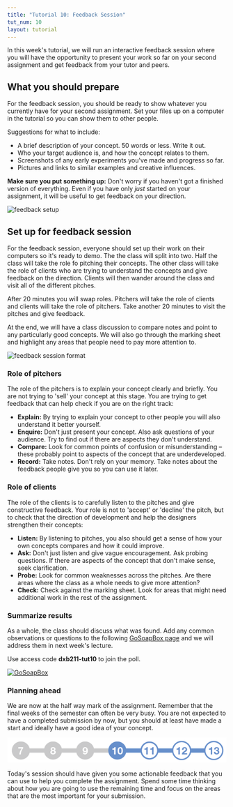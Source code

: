 ```yaml
---
title: "Tutorial 10: Feedback Session"
tut_num: 10
layout: tutorial
---
```


<p class="lead">
  In this week's tutorial, we will run an interactive feedback session where you
  will have the opportunity to present your work so far on your second
  assignment and get feedback from your tutor and peers.
</p>

## What you should prepare

For the feedback session, you should be ready to show whatever you currently
have for your second assignment. Set your files up on a computer in the
tutorial so you can show them to other people.

Suggestions for what to include:

* A brief description of your concept. 50 words or less. Write it out.
* Who your target audience is, and how the concept relates to them.
* Screenshots of any early experiments you've made and progress so far.
* Pictures and links to similar examples and creative influences.

<p class="info">
  <strong>Make sure you put something up:</strong> Don't worry if you haven't
  got a finished version of everything. Even if you have only <em>just</em>
  started on your assignment, it will be useful to get feedback on your
  direction.
</p>

![feedback setup]({{site.baseurl}}{{page.url}}images/feedback-setup-01.png)

## Set up for feedback session

For the feedback session, everyone should set up their work on their computers
so it's ready to demo. The the class will split into two. Half the class will
take the role fo pitching their concepts. The other class will take the role of
clients who are trying to understand the concepts and give feedback on the
direction. Clients will then wander around the class and visit all of the
different pitches.

After 20 minutes you will swap roles. Pitchers will take the role of clients and
clients will take the role of pitchers. Take another 20 minutes to
visit the pitches and give feedback.

At the end, we will have a class discussion to compare notes and point to any
particularly good concepts. We will also go through the marking sheet and
highlight any areas that people need to pay more attention to.

![feedback session format]({{site.baseurl}}{{page.url}}images/feedback-setup-02.png)

### Role of pitchers

The role of the pitchers is to explain your concept clearly and briefly. You are
not trying to 'sell' your concept at this stage. You are trying to get feedback
that can help check if you are on the right track:

* **Explain:** By trying to explain your concept to other people you will also
  understand it better yourself.
* **Enquire:** Don't just present your concept. Also ask questions of your
  audience. Try to find out if there are aspects they don't understand.
* **Compare:** Look for common points of confusion or misunderstanding – these
  probably point to aspects of the concept that are underdeveloped.
* **Record:** Take notes. Don't rely on your memory. Take notes about the feedback
  people give you so you can use it later.

### Role of clients

The role of the clients is to carefully listen to the pitches and give
constructive feedback. Your role is not to 'accept' or 'decline' the pitch, but
to check that the direction of development and help the designers strengthen
their concepts:

* **Listen:** By listening to pitches, you also should get a sense of how your
  own concepts compares and how it could improve.
* **Ask:** Don't just listen and give vague encouragement. Ask probing
  questions. If there are aspects of the concept that don't make sense, seek
  clarification.
* **Probe:** Look for common weaknesses across the pitches. Are there areas
  where the class as a whole needs to give more attention?
* **Check:** Check against the marking sheet. Look for areas that might need
  additional work in the rest of the assignment.

### Summarize results

As a whole, the class should discuss what was found. Add any common observations
or questions to the following [GoSoapBox page](https://app.gosoapbox.com) and we
will address them in next week's lecture.

Use access code **dxb211-tut10** to join the poll.

<a target="_blank" href="https://app.gosoapbox.com">
  <img style="border-width: 0px;" alt="GoSoapBox" src="{{site.baseurl}}{{page.url}}images/gosoapbox.png">
</a>

### Planning ahead

We are now at the half way mark of the assignment. Remember that the final weeks
of the semester can often be very busy. You are not expected to have a completed
submission by now, but you should at least have made a start and ideally have a
good idea of your concept.

![assignment timeline](images/feedback-setup-03.png)

Today's session should have given you some actionable feedback that you can use
to help you complete the assignment. Spend some time thinking about how you are
going to use the remaining time and focus on the areas that are the most
important for your submission.
